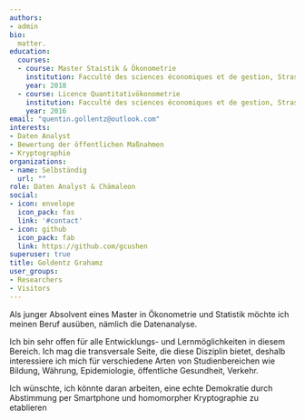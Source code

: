 ```yaml
---
authors:
- admin
bio: 
  matter.
education:
  courses:
  - course: Master Staistik & Ökonometrie
    institution: Facculté des sciences économiques et de gestion, Strasbourg
    year: 2018
  - course: Licence Quantitativökonometrie
    institution: Facculté des sciences économiques et de gestion, Strasbourg
    year: 2016
email: "quentin.gollentz@outlook.com"
interests:
- Daten Analyst
- Bewertung der öffentlichen Maßnahmen
- Kryptographie
organizations:
- name: Selbständig
  url: ""
role: Daten Analyst & Chämaleon
social:
- icon: envelope
  icon_pack: fas
  link: '#contact'
- icon: github
  icon_pack: fab
  link: https://github.com/gcushen
superuser: true
title: Goldentz Grahamz
user_groups:
- Researchers
- Visitors
---
```


Als junger Absolvent eines Master in Ökonometrie und Statistik möchte ich meinen Beruf ausüben, nämlich die Datenanalyse.	
	 
Ich bin sehr offen für alle Entwicklungs- und Lernmöglichkeiten in diesem Bereich. Ich mag die transversale Seite, die diese Disziplin bietet, deshalb interessiere ich mich für verschiedene Arten von Studienbereichen wie Bildung, Währung, Epidemiologie, öffentliche Gesundheit, Verkehr. 

Ich wünschte, ich könnte daran arbeiten, eine echte Demokratie durch Abstimmung per Smartphone und homomorpher Kryptographie zu etablieren 